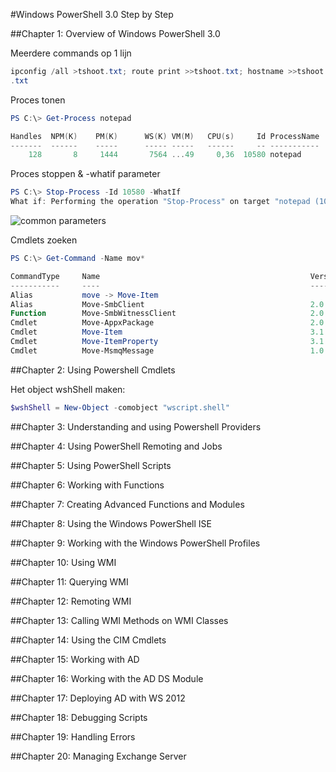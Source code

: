 #Windows PowerShell 3.0 Step by Step

##Chapter 1: Overview of Windows PowerShell 3.0

Meerdere commands op 1 lijn
```Powershell
ipconfig /all >tshoot.txt; route print >>tshoot.txt; hostname >>tshoot
.txt
```
Proces tonen
```Powershell
PS C:\> Get-Process notepad

Handles  NPM(K)    PM(K)      WS(K) VM(M)   CPU(s)     Id ProcessName                      
-------  ------    -----      ----- -----   ------     -- -----------                      
    128       8     1444       7564 ...49     0,36  10580 notepad     
```
Proces stoppen & -whatif parameter
```Powershell
PS C:\> Stop-Process -Id 10580 -WhatIf
What if: Performing the operation "Stop-Process" on target "notepad (10580)".
```
![common parameters](https://i.gyazo.com/a28f58f22ba89f896742a37c667637c5.png)

Cmdlets zoeken
```Powershell
PS C:\> Get-Command -Name mov*

CommandType     Name                                               Version    Source       
-----------     ----                                               -------    ------       
Alias           move -> Move-Item                                                          
Alias           Move-SmbClient                                     2.0.0.0    SmbWitness   
Function        Move-SmbWitnessClient                              2.0.0.0    SmbWitness   
Cmdlet          Move-AppxPackage                                   2.0.0.0    Appx         
Cmdlet          Move-Item                                          3.1.0.0    Microsoft....
Cmdlet          Move-ItemProperty                                  3.1.0.0    Microsoft....
Cmdlet          Move-MsmqMessage                                   1.0.0.0    MSMQ         

```

##Chapter 2: Using Powershell Cmdlets

Het object wshShell maken:
```Powershell
$wshShell = New-Object -comobject "wscript.shell"
```

##Chapter 3: Understanding and using Powershell Providers


##Chapter 4: Using PowerShell Remoting and Jobs


##Chapter 5: Using PowerShell Scripts


##Chapter 6: Working with Functions


##Chapter 7: Creating Advanced Functions and Modules


##Chapter 8: Using the Windows PowerShell ISE


##Chapter 9: Working with the Windows PowerShell Profiles


##Chapter 10: Using WMI


##Chapter 11: Querying WMI


##Chapter 12: Remoting WMI


##Chapter 13: Calling WMI Methods on WMI Classes


##Chapter 14: Using the CIM Cmdlets


##Chapter 15: Working with AD


##Chapter 16: Working with the AD DS Module


##Chapter 17: Deploying AD with WS 2012


##Chapter 18: Debugging Scripts


##Chapter 19: Handling Errors


##Chapter 20: Managing Exchange Server


